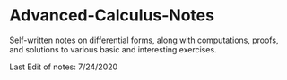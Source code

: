 # Advanced-Calculus-Notes
Self-written notes on differential forms, along with computations, proofs, and solutions to various basic and interesting exercises.

Last Edit of notes: 7/24/2020
